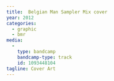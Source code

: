 ```yaml
---
title:  Belgian Man Sampler Mix cover
year: 2012
categories:
  - graphic
  - bmr
media:
  -
    type: bandcamp
    bandcamp-type: track
    id: 1093448104
tagline: Cover Art
---
```

